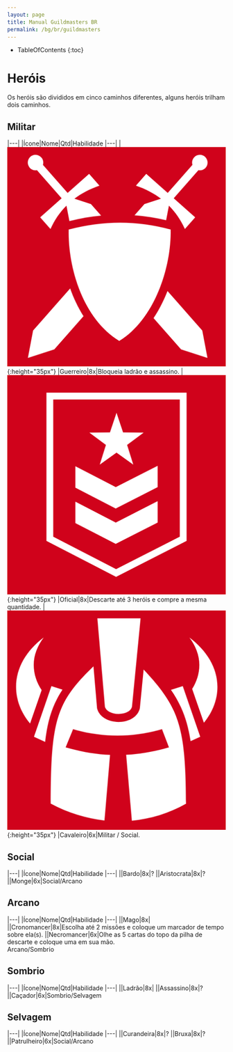 ```yaml
---
layout: page
title: Manual Guildmasters BR
permalink: /bg/br/guildmasters
---
```

* TableOfContents
{:toc}

# Heróis #
Os heróis são divididos em cinco caminhos diferentes, alguns heróis trilham dois caminhos.

## Militar ##

|---|
|Ícone|Nome|Qtd|Habilidade
|---|
| ![Guerreiro](/assets/img/bg/gm/icons/guerreiro.png){:height="35px"} |Guerreiro|8x|Bloqueia ladrão e assassino.
| ![Oficial](/assets/img/bg/gm/icons/oficial.png){:height="35px"} |Oficial|8x|Descarte até 3 heróis e compre a mesma quantidade.
| ![Oficial](/assets/img/bg/gm/icons/cavaleiro.png){:height="35px"} |Cavaleiro|6x|Militar / Social.

## Social ##

|---|
|Ícone|Nome|Qtd|Habilidade
|---|
||Bardo|8x|?
||Aristocrata|8x|?
||Monge|6x|Social/Arcano

## Arcano ##

|---|
|Ícone|Nome|Qtd|Habilidade
|---|
||Mago|8x|
||Cronomancer|8x|Escolha até 2 missões e coloque um marcador de tempo sobre ela(s).
||Necromancer|6x|Olhe as 5 cartas do topo da pilha de descarte e coloque uma em sua mão.<br/>Arcano/Sombrio

## Sombrio ##

|---|
|Ícone|Nome|Qtd|Habilidade
|---|
||Ladrão|8x|
||Assassino|8x|?
||Caçador|6x|Sombrio/Selvagem

## Selvagem ##

|---|
|Ícone|Nome|Qtd|Habilidade
|---|
||Curandeira|8x|?
||Bruxa|8x|?
||Patrulheiro|6x|Social/Arcano

